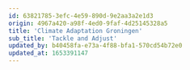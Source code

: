 ```yaml
---
id: 63821785-3efc-4e59-890d-9e2aa3a2e1d3
origin: 4967a420-a98f-4ed0-9faf-4d25145328a5
title: 'Climate Adaptation Groningen'
sub_title: 'Tackle and Adjust'
updated_by: b40458fa-e73a-4f88-bfa1-570cd54b72e0
updated_at: 1653391147
---
```

